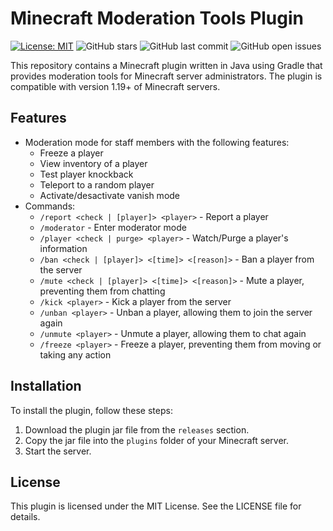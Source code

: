 # Minecraft Moderation Tools Plugin
[![License: MIT](https://img.shields.io/badge/License-MIT-green.svg)](https://opensource.org/licenses/MIT)
![GitHub stars](https://img.shields.io/github/stars/enes-th/minecraft-moderation-tools?label=Stars)
![GitHub last commit](https://img.shields.io/github/last-commit/enes-th/minecraft-moderation-tools?label=Last%20Update)
![GitHub open issues](https://img.shields.io/github/issues/enes-th/minecraft-moderation-tools?label=Issues)

This repository contains a Minecraft plugin written in Java using Gradle that provides moderation tools for Minecraft server administrators. The plugin is compatible with version 1.19+ of Minecraft servers.

## Features
* Moderation mode for staff members with the following features: 
  - Freeze a player
  - View inventory of a player
  - Test player knockback
  - Teleport to a random player
  - Activate/desactivate vanish mode
* Commands:
  - `/report <check | [player]> <player>` - Report a player
  - `/moderator` - Enter moderator mode
  - `/player <check | purge> <player>` - Watch/Purge a player's information
  - `/ban <check | [player]> <[time]> <[reason]>` - Ban a player from the server
  - `/mute <check | [player]> <[time]> <[reason]>` - Mute a player, preventing them from chatting
  - `/kick <player>` - Kick a player from the server
  - `/unban <player>` - Unban a player, allowing them to join the server again
  - `/unmute <player>` - Unmute a player, allowing them to chat again
  - `/freeze <player>` - Freeze a player, preventing them from moving or taking any action

## Installation
To install the plugin, follow these steps:
1. Download the plugin jar file from the `releases` section.
2. Copy the jar file into the `plugins` folder of your Minecraft server.
3. Start the server.

## License
This plugin is licensed under the MIT License. See the LICENSE file for details.
